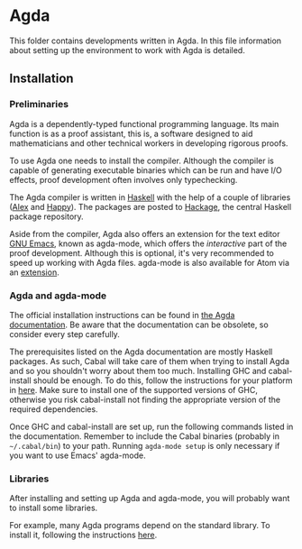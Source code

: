 # Agda

This folder contains developments written in Agda.
In this file information about setting up the environment to work with Agda is
detailed.


## Installation

### Preliminaries

Agda is a dependently-typed functional programming language. Its main function
is as a proof assistant, this is, a software designed to aid mathematicians and
other technical workers in developing rigorous proofs.

To use Agda one needs to install the compiler. Although the compiler is capable
of generating executable binaries which can be run and have I/O effects, proof
development often involves only typechecking.

The Agda compiler is written in [Haskell](https://www.haskell.org) with the help
of a couple of libraries ([Alex](https://www.haskell.org/alex/) and
[Happy](https://www.haskell.org/happy/)). The packages are posted to
[Hackage](https://hackage.haskell.org/), the central Haskell package repository.

Aside from the compiler, Agda also offers an extension for the text editor
[GNU Emacs](https://www.gnu.org/software/emacs/), known as agda-mode, which
offers the *interactive* part of the proof development. Although this is
optional, it's very recommended to speed up working with Agda files.
agda-mode is also available for Atom via an
[extension](https://atom.io/packages/agda-mode).


### Agda and agda-mode

The official installation instructions can be found in
[the Agda documentation](https://agda.readthedocs.io/en/v2.6.0.1/getting-started/prerequisites.html). Be aware that the documentation
can be obsolete, so consider every step carefully.

The prerequisites listed on the Agda documentation are mostly Haskell packages.
As such, Cabal will take care of them when trying to install Agda and so you
shouldn't worry about them too much. Installing GHC and cabal-install should
be enough. To do this, follow the instructions for your platform in
[here](https://www.haskell.org/downloads/#minimal). Make sure to install one of
the supported versions of GHC, otherwise you risk cabal-install not finding the
appropriate version of the required dependencies.

Once GHC and cabal-install are set up, run the following commands listed in the
documentation. Remember to include the Cabal binaries (probably in
`~/.cabal/bin`) to your path. Running `agda-mode setup` is only necessary if
you want to use Emacs' agda-mode.


### Libraries

After installing and setting up Agda and agda-mode, you will probably want to
install some libraries.

For example, many Agda programs depend on the standard library. To install it,
following the instructions
[here](https://github.com/agda/agda-stdlib/blob/master/notes/installation-guide.md).